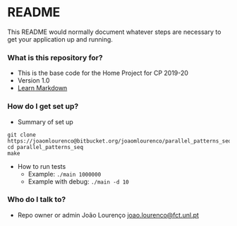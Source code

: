 # README #

This README would normally document whatever steps are necessary to get your application up and running.

### What is this repository for? ###

* This is the base code for the Home Project for CP 2019-20
* Version 1.0
* [Learn Markdown](https://bitbucket.org/tutorials/markdowndemo)

### How do I get set up? ###

* Summary of set up

```
git clone https://joaomlourenco@bitbucket.org/joaomlourenco/parallel_patterns_seq.git
cd parallel_patterns_seq
make
```
* How to run tests
   * Example: `./main 1000000`
   * Example with debug: `./main -d 10`

### Who do I talk to? ###

* Repo owner or admin
João Lourenço <joao.lourenco@fct.unl.pt>
